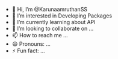 - 👋 Hi, I’m @KarunaamruthanSS
- 👀 I’m interested in Developing Packages
- 🌱 I’m currently learning about API
- 💞️ I’m looking to collaborate on ...
- 📫 How to reach me ...
- 😄 Pronouns: ...
- ⚡ Fun fact: ...

<!---
KarunaamruthanSS/KarunaamruthanSS is a ✨ special ✨ repository because its `README.md` (this file) appears on your GitHub profile.
You can click the Preview link to take a look at your changes.
--->
